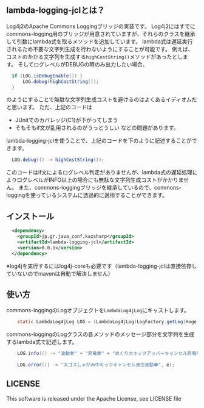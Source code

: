 ## lambda-logging-jclとは？

Log4j2のApache Commons Loggingブリッジの実装です。
Log4j2にはすでにcommons-logging用のブリッジが用意されていますが、それらのクラスを継承して引数にlambda式を取るメソッドを追加しています。
lambda式は遅延実行されるため不要な文字列生成を行わないようにすることが可能です。
例えば、コストのかかる文字列を生成する```highCostString()```メソッドがあったとします。
そしてログレベルがDEBUGの時のみ出力したい場合、
```java
  if (LOG.isDebugEnable()) }
      LOG.debug(highCostString());
  }
```
のようにすることで無駄な文字列生成コストを避けるのはよくあるイディオムだと思います。
ただ、上記のコードは
* JUnitでのカバレッジ(C1)が下がってしまう
* そもそもif文が乱用されるのがうっとうしい
などの問題があります。

lambda-logging-jclを使うことで、上記のコードを下のように記述することができます。
```java
  LOG.debug(() -> highCostString());
```
このコードはif文によるログレベル判定がありませんが、lambda式の遅延処理によりログレベルがINFO以上の場合にも無駄な文字列生成コストがかかりません。
また、commons-loggingブリッジを継承しているので、commons-loggingを使っているシステムに透過的に適用することができます。

## インストール
```xml
  <dependency>
    <groupId>jp.gr.java_conf.kazsharp</groupId>
    <artifactId>lambda-logging-jcl</artifactId>
    <version>0.0.1</version>
  </dependency>
```
※log4jを実行するにはlog4j-coreも必要です（lambda-logging-jclは直接依存していないのでmavenは自動で解決しません）

## 使い方
commons-loggingのLogオブジェクトを```LambdaLog4jLog```にキャストします。
```java
	static LambdaLog4jLog LOG = (LambdaLog4jLog)LogFactory.getLog(Hoge.class);
```
commons-loggingのLogクラスの各メソッドのメッセージ部分を文字列を生成するlambda式で記述します。
```java
	LOG.info(() -> "波動拳" + "昇竜拳" + "めくり大キックアッパーキャンセル昇竜拳");
	
	LOG.error(() -> "大ゴスしゃがみ中キックキャンセル真空波動拳", e);
```
## LICENSE
This software is released under the Apache License, see LICENSE file